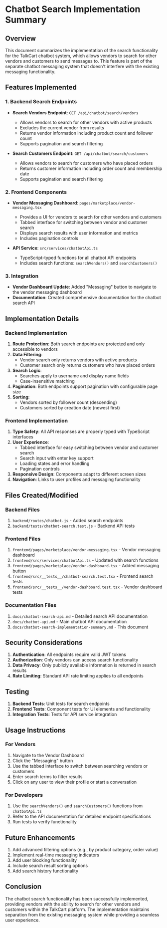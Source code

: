 # Chatbot Search Implementation Summary

## Overview
This document summarizes the implementation of the search functionality for the TalkCart chatbot system, which allows vendors to search for other vendors and customers to send messages to. This feature is part of the separate chatbot messaging system that doesn't interfere with the existing messaging functionality.

## Features Implemented

### 1. Backend Search Endpoints
- **Search Vendors Endpoint**: `GET /api/chatbot/search/vendors`
  - Allows vendors to search for other vendors with active products
  - Excludes the current vendor from results
  - Returns vendor information including product count and follower count
  - Supports pagination and search filtering

- **Search Customers Endpoint**: `GET /api/chatbot/search/customers`
  - Allows vendors to search for customers who have placed orders
  - Returns customer information including order count and membership date
  - Supports pagination and search filtering

### 2. Frontend Components
- **Vendor Messaging Dashboard**: `pages/marketplace/vendor-messaging.tsx`
  - Provides a UI for vendors to search for other vendors and customers
  - Tabbed interface for switching between vendor and customer search
  - Displays search results with user information and metrics
  - Includes pagination controls

- **API Service**: `src/services/chatbotApi.ts`
  - TypeScript-typed functions for all chatbot API endpoints
  - Includes search functions: `searchVendors()` and `searchCustomers()`

### 3. Integration
- **Vendor Dashboard Update**: Added "Messaging" button to navigate to the vendor messaging dashboard
- **Documentation**: Created comprehensive documentation for the chatbot search API

## Implementation Details

### Backend Implementation
1. **Route Protection**: Both search endpoints are protected and only accessible to vendors
2. **Data Filtering**: 
   - Vendor search only returns vendors with active products
   - Customer search only returns customers who have placed orders
3. **Search Logic**: 
   - Searches apply to username and display name fields
   - Case-insensitive matching
4. **Pagination**: Both endpoints support pagination with configurable page size
5. **Sorting**: 
   - Vendors sorted by follower count (descending)
   - Customers sorted by creation date (newest first)

### Frontend Implementation
1. **Type Safety**: All API responses are properly typed with TypeScript interfaces
2. **User Experience**: 
   - Tabbed interface for easy switching between vendor and customer search
   - Search input with enter key support
   - Loading states and error handling
   - Pagination controls
3. **Responsive Design**: Components adapt to different screen sizes
4. **Navigation**: Links to user profiles and messaging functionality

## Files Created/Modified

### Backend Files
1. `backend/routes/chatbot.js` - Added search endpoints
2. `backend/tests/chatbot-search.test.js` - Backend API tests

### Frontend Files
1. `frontend/pages/marketplace/vendor-messaging.tsx` - Vendor messaging dashboard
2. `frontend/src/services/chatbotApi.ts` - Updated with search functions
3. `frontend/pages/marketplace/vendor-dashboard.tsx` - Added messaging button
4. `frontend/src/__tests__/chatbot-search.test.tsx` - Frontend search tests
5. `frontend/src/__tests__/vendor-dashboard.test.tsx` - Vendor dashboard tests

### Documentation Files
1. `docs/chatbot-search-api.md` - Detailed search API documentation
2. `docs/chatbot-api.md` - Main chatbot API documentation
3. `docs/chatbot-search-implementation-summary.md` - This document

## Security Considerations
1. **Authentication**: All endpoints require valid JWT tokens
2. **Authorization**: Only vendors can access search functionality
3. **Data Privacy**: Only publicly available information is returned in search results
4. **Rate Limiting**: Standard API rate limiting applies to all endpoints

## Testing
1. **Backend Tests**: Unit tests for search endpoints
2. **Frontend Tests**: Component tests for UI elements and functionality
3. **Integration Tests**: Tests for API service integration

## Usage Instructions

### For Vendors
1. Navigate to the Vendor Dashboard
2. Click the "Messaging" button
3. Use the tabbed interface to switch between searching vendors or customers
4. Enter search terms to filter results
5. Click on any user to view their profile or start a conversation

### For Developers
1. Use the `searchVendors()` and `searchCustomers()` functions from `chatbotApi.ts`
2. Refer to the API documentation for detailed endpoint specifications
3. Run tests to verify functionality

## Future Enhancements
1. Add advanced filtering options (e.g., by product category, order value)
2. Implement real-time messaging indicators
3. Add user blocking functionality
4. Include search result sorting options
5. Add search history functionality

## Conclusion
The chatbot search functionality has been successfully implemented, providing vendors with the ability to search for other vendors and customers within the TalkCart platform. The implementation maintains separation from the existing messaging system while providing a seamless user experience.